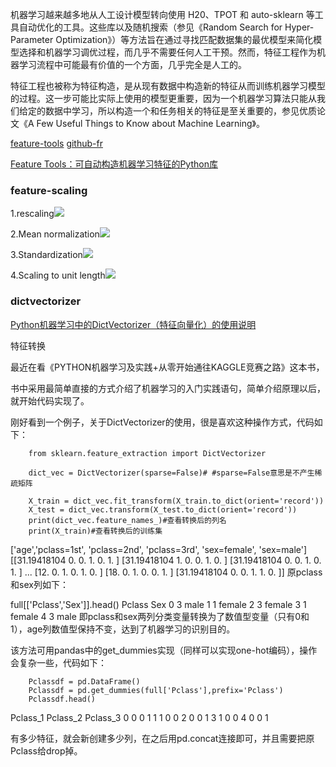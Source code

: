 
机器学习越来越多地从人工设计模型转向使用 H20、TPOT 和 auto-sklearn 等工具自动优化的工具。这些库以及随机搜索（参见《Random Search for Hyper-Parameter Optimization》）等方法旨在通过寻找匹配数据集的最优模型来简化模型选择和机器学习调优过程，而几乎不需要任何人工干预。然而，特征工程作为机器学习流程中可能最有价值的一个方面，几乎完全是人工的。

特征工程也被称为特征构造，是从现有数据中构造新的特征从而训练机器学习模型的过程。这一步可能比实际上使用的模型更重要，因为一个机器学习算法只能从我们给定的数据中学习，所以构造一个和任务相关的特征是至关重要的，参见优质论文《A Few Useful Things to Know about Machine Learning》。


[feature-tools](https://docs.featuretools.com/)  [github-fr](https://github.com/WillKoehrsen/automated-feature-engineering/blob/master/walk_through/Automated_Feature_Engineering.ipynb)

[Feature Tools：可自动构造机器学习特征的Python库](https://www.jiqizhixin.com/articles/2018-06-21-2)

### feature-scaling

1.rescaling![ ](https://pic3.zhimg.com/80/v2-1874c0fd4801124ad29d6b2ff5d78d56_hd.jpg)


2.Mean normalization![ ](https://pic4.zhimg.com/80/v2-1232fae014a02e150ed2b78e463a16ce_hd.jpg)


3.Standardization![ ](https://pic2.zhimg.com/80/v2-9734f7841b544443b591bfbf54a7f041_hd.jpg)



4.Scaling to unit length![ ](https://pic2.zhimg.com/80/v2-ca8f8c4e0c60572bc2f0ecce563f006e_hd.jpg)

### dictvectorizer

[Python机器学习中的DictVectorizer（特征向量化）的使用说明](https://blog.csdn.net/Jon_Sheng/article/details/79693971)


特征转换

最近在看《PYTHON机器学习及实践+从零开始通往KAGGLE竞赛之路》这本书，

书中采用最简单直接的方式介绍了机器学习的入门实践语句，简单介绍原理以后，就开始代码实现了。

刚好看到一个例子，关于DictVectorizer的使用，很是喜欢这种操作方式，代码如下：

        from sklearn.feature_extraction import DictVectorizer
 
        dict_vec = DictVectorizer(sparse=False)# #sparse=False意思是不产生稀疏矩阵
 
        X_train = dict_vec.fit_transform(X_train.to_dict(orient='record'))
        X_test = dict_vec.transform(X_test.to_dict(orient='record'))
        print(dict_vec.feature_names_)#查看转换后的列名
        print(X_train)#查看转换后的训练集

['age','pclass=1st', 'pclass=2nd', 'pclass=3rd', 'sex=female', 'sex=male']
[[31.19418104  0.          0.          1.          0.          1.        ]
 [31.19418104  1.          0.          0.          1.          0.        ]
 [31.19418104  0.          0.          1.          0.          1.        ]
 ...
 [12.          0.          1.          0.          1.          0.        ]
 [18.          0.          1.          0.          0.          1.        ]
 [31.19418104  0.          0.          1.          1.          0.        ]]
原pclass和sex列如下：

full[['Pclass','Sex']].head()
	Pclass	Sex
0	3	male
1	1	female
2	3	female
3	1	female
4	3	male
即pclass和sex两列分类变量转换为了数值型变量（只有0和1），age列数值型保持不变，达到了机器学习的识别目的。



该方法可用pandas中的get_dummies实现（同样可以实现one-hot编码），操作会复杂一些，代码如下：

        Pclassdf = pd.DataFrame()
        Pclassdf = pd.get_dummies(full['Pclass'],prefix='Pclass')
        Pclassdf.head()

Pclass_1	Pclass_2	Pclass_3
0	0	0	1
1	1	0	0
2	0	0	1
3	1	0	0
4	0	0	1

有多少特征，就会新创建多少列，在之后用pd.concat连接即可，并且需要把原Pclass给drop掉。

